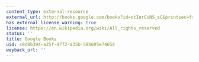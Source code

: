 ```yaml
---
content_type: external-resource
external_url: http://books.google.com/books?id=otIerCuNS_sC&printsec=frontcover
has_external_license_warning: true
license: https://en.wikipedia.org/wiki/All_rights_reserved
status: ''
title: Google Books
uid: c8d8b394-a25f-4772-a35b-58b605e74654
wayback_url: ''
---
```

